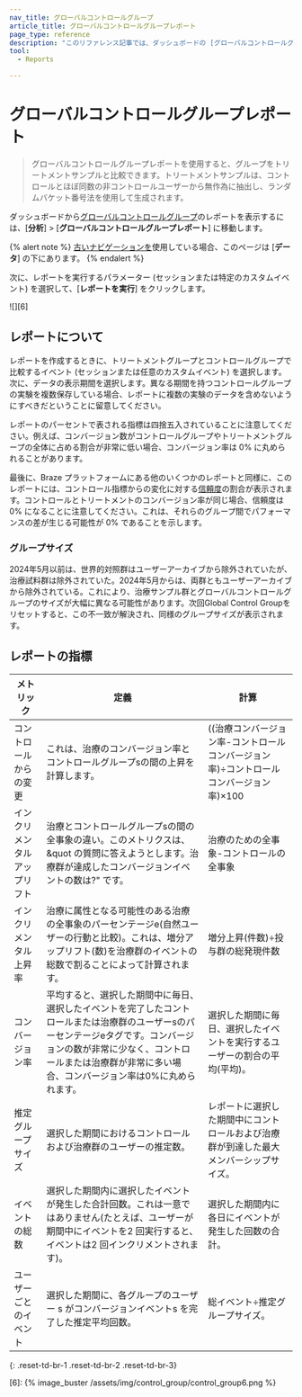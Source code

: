 ```yaml
---
nav_title: グローバルコントロールグループ 
article_title: グローバルコントロールグループレポート
page_type: reference
description: "このリファレンス記事では、ダッシュボードの [グローバルコントロールグループレポート] ページにあるレポート指標について説明します。"
tool: 
  - Reports

---
```


# グローバルコントロールグループレポート

> グローバルコントロールグループレポートを使用すると、グループをトリートメントサンプルと比較できます。トリートメントサンプルは、コントロールとほぼ同数の非コントロールユーザーから無作為に抽出し、ランダムバケット番号法を使用して生成されます。

ダッシュボードから[グローバルコントロールグループ]({{site.baseurl}}/user_guide/engagement_tools/testing/global_control_group/)のレポートを表示するには、\[**分析**] > \[**グローバルコントロールグループレポート**] に移動します。 

{% alert note %}
[古いナビゲーションを]({{site.baseurl}}/navigation)使用している場合、このページは \[**データ**] の下にあります。
{% endalert %}

次に、レポートを実行するパラメーター (セッションまたは特定のカスタムイベント) を選択して、\[**レポートを実行**] をクリックします。

![][6]

## レポートについて

レポートを作成するときに、トリートメントグループとコントロールグループで比較するイベント (セッションまたは任意のカスタムイベント) を選択します。次に、データの表示期間を選択します。異なる期間を持つコントロールグループの実験を複数保存している場合、レポートに複数の実験のデータを含めないようにすべきだということに留意してください。

レポートのパーセントで表される指標は四捨五入されていることに注意してください。例えば、コンバージョン数がコントロールグループやトリートメントグループの全体に占める割合が非常に低い場合、コンバージョン率は 0% に丸められることがあります。

最後に、Braze プラットフォームにある他のいくつかのレポートと同様に、このレポートには、コントロール指標からの変化に対する[信頼度]({{site.baseurl}}/user_guide/engagement_tools/testing/multivariant_testing/#understanding-confidence)の割合が表示されます。コントロールとトリートメントのコンバージョン率が同じ場合、信頼度は 0% になることに注意してください。これは、それらのグループ間でパフォーマンスの差が生じる可能性が 0% であることを示します。

### グループサイズ

2024年5月以前は、世界的対照群はユーザーアーカイブから除外されていたが、治療試料群は除外されていた。2024年5月からは、両群ともユーザーアーカイブから除外されている。これにより、治療サンプル群とグローバルコントロールグループのサイズが大幅に異なる可能性があります。次回Global Control Groupをリセットすると、この不一致が解決され、同様のグループサイズが表示されます。

## レポートの指標

| メトリック | 定義 | 計算 |
| -- | -- | -- |
| コントロールからの変更 | これは、治療のコンバージョン率とコントロールグループsの間の上昇を計算します。 | ((治療コンバージョン率-コントロール コンバージョン率)÷コントロール コンバージョン率)×100 |
| インクリメンタルアップリフト | 治療とコントロールグループsの間の全事象の違い。このメトリクスは、&quot の質問に答えようとします。治療群が達成したコンバージョンイベントの数は?" です。 | 治療のための全事象-コントロールの全事象 |
| インクリメンタル上昇率 | 治療に属性となる可能性のある治療の全事象のパーセンテージe(自然ユーザーの行動と比較)。これは、増分アップリフト(数)を治療群のイベントの総数で割ることによって計算されます。 | 増分上昇(件数)÷投与群の総発現件数 |
| コンバージョン率 | 平均すると、選択した期間中に毎日、選択したイベントを完了したコントロールまたは治療群のユーザーsのパーセンテージeタグです。コンバージョンの数が非常に少なく、コントロールまたは治療群が非常に多い場合、コンバージョン率は0%に丸められます。 | 選択した期間に毎日、選択したイベントを実行するユーザーの割合の平均(平均)。 |
| 推定グループサイズ | 選択した期間におけるコントロールおよび治療群のユーザーの推定数。 | レポートに選択した期間中にコントロールおよび治療群が到達した最大メンバーシップサイズ。 |
| イベントの総数 | 選択した期間内に選択したイベントが発生した合計回数。これは一意ではありません(たとえば、ユーザーが期間中にイベントを2 回実行すると、イベントは2 回インクリメントされます)。 | 選択した期間内に各日にイベントが発生した回数の合計。 |
| ユーザーごとのイベント | 選択した期間に、各グループのユーザー s がコンバージョンイベントs を完了した推定平均回数。 | 総イベント÷推定グループサイズ。 |
{: .reset-td-br-1 .reset-td-br-2 .reset-td-br-3}

[6]: {% image_buster /assets/img/control_group/control_group6.png %}